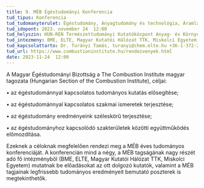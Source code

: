 ```yaml
---
title: 9. MÉB Égéstudományi Konferencia
tud_tipus: Konferencia
tud_tudomanyterulet: Égéstudomány, Anyagtudomány és technológia, Áramlás- és hőtechnika 
tud_idopont: 2023. november 24  12:00 
tud_helyszin: HUN-REN Természettudományi Kutatóközpont Anyag- és Környezetkémiai Intézet, 1117 Budapest, Magyar tudósok körútja 2.
tud_intezmeny: BME, ELTE, Magyar Kutatói Hálózat TTK, Miskolci Egyetem, MTA ÁHTB
tud_kapcsolattarto: Dr. Turányi Tamás, turanyi@chem.elte.hu +36-1-372-2500 /1109 
tud_url: https://www.combustioninstitute.hu/rendezvenyek.html
date: 2023-11-24  12:00
---
```

A Magyar Égéstudományi Bizottság a The Combustion Institute magyar tagozata (Hungarian Section of the Combustion Institute), céljai:

•	az égéstudománnyal kapcsolatos tudományos kutatás elősegítése;

•	az égéstudománnyal kapcsolatos szakmai ismeretek terjesztése;

•	az égéstudomány eredményeink széleskörű terjesztése;

•	az égéstudományhoz kapcsolódó szakterületek közötti együttműködés előmozdítása.

Ezeknek a céloknak megfelelően rendezi meg a MÉB éves tudományos konferenciáját. A konferencián mind a négy, a MÉB tagságának nagy részét adó fő intézményből (BME, ELTE, Magyar Kutatói Hálózat TTK, Miskolci Egyetem) mutatnak be előadásokat az ott dolgozó kutatók, valamint a MÉB tagjainak legfrissebb tudományos eredményeit bemutató poszterek is megtekinthetők.
